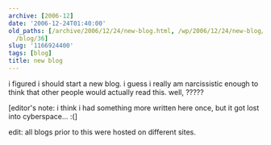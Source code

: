 ```yaml
---
archive: [2006-12]
date: '2006-12-24T01:40:00'
old_paths: [/archive/2006/12/24/new-blog.html, /wp/2006/12/24/new-blog/, /2006/12/24/new-blog/,
  /blog/36]
slug: '1166924400'
tags: [blog]
title: new blog
---
```


i figured i should start a new blog. i guess i really am narcissistic
enough to think that other people would actually read this. well, ?????

\[editor's note: i think i had something more written here once, but it
got lost into cyberspace... :(\]

edit: all blogs prior to this were hosted on different sites.

